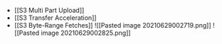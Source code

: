 - [[S3 Multi Part Upload]]
- [[S3 Transfer Acceleration]]
- [[S3 Byte-Range Fetches]]
![[Pasted image 20210629002719.png]]
![[Pasted image 20210629002825.png]]